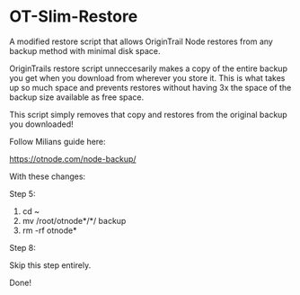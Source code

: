 # OT-Slim-Restore

A modified restore script that allows OriginTrail Node restores from any backup method with minimal disk space.

OriginTrails restore script unneccesarily makes a copy of the entire backup you get when you download from wherever you store it. This is what takes up so much space and prevents restores without having 3x the space of the backup size available as free space.

This script simply removes that copy and restores from the original backup you downloaded!

Follow Milians guide here:  

https://otnode.com/node-backup/

With these changes:

Step 5:

1. cd ~
2. mv /root/otnode*/*/ backup
3. rm -rf otnode*

Step 8:

Skip this step entirely.

Done!
